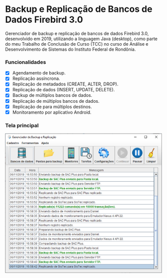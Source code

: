 # Backup e Replicação de Bancos de Dados Firebird 3.0
Gerenciador de backup e replicação de bancos de dados Firebird 3.0, desenvolvido em 2019,
utilizando a linguagem Java (desktop), como parte do meu Trabalho de Conclusão de Curso (TCC) no
curso de Análise e Desenvolvimento de Sistemas do Instituto Federal de Rondônia.

### Funcionalidades

- [x] Agendamento de backup.
- [x] Replicação assíncrona.
- [x] Replicação de metadados (CREATE, ALTER, DROP).
- [x] Replicação de dados (INSERT, UPDATE, DELETE).
- [x] Backup de múltiplos bancos de dados.
- [x] Replicação de múltiplos bancos de dados.
- [x] Replicação de para múltiplos destinos.
- [x] Monitoramento por aplicativo Android.

### Tela principal
![Tela principal](etc/imagens/tela-principal.png)
